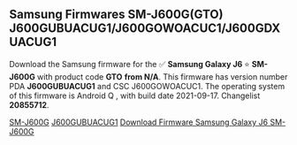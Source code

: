 <h2>Samsung Firmwares SM-J600G(GTO) J600GUBUACUG1/J600GOWOACUC1/J600GDXUACUG1</h2>
Download the Samsung firmware for the ✅ <strong>Samsung Galaxy J6 </strong> ⭐ <strong>SM-J600G</strong> with product code <strong>GTO</strong> <strong> from N/A</strong>. This firmware has version number PDA <strong>J600GUBUACUG1</strong> and CSC J600GOWOACUC1. The operating system of this firmware is Android Q , with build date 2021-09-17. Changelist <strong>20855712</strong>.


[SM-J600G](https://samfirm.shop/samsung/model/SM-J600G)
[J600GUBUACUG1](https://samfirm.shop/samsung/pda/J600GUBUACUG1)
[Download Firmware Samsung Galaxy J6 SM-J600G](https://samfirm.shop/samsung/firmware/458018)
